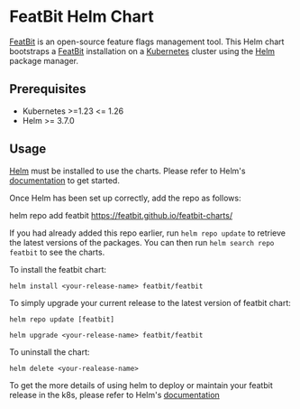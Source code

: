 # FeatBit Helm Chart

[FeatBit](https://github.com/featbit/featbit) is an open-source feature flags management tool.
This Helm chart bootstraps a [FeatBit](https://github.com/featbit/featbit) installation on a [Kubernetes](https://kubernetes.io/) cluster using the [Helm](https://helm.sh/) package manager.

## Prerequisites
* Kubernetes >=1.23 <= 1.26
* Helm >= 3.7.0

## Usage 

[Helm](https://helm.sh) must be installed to use the charts.  Please refer to
Helm's [documentation](https://helm.sh/docs) to get started.

Once Helm has been set up correctly, add the repo as follows:

helm repo add featbit https://featbit.github.io/featbit-charts/

If you had already added this repo earlier, run `helm repo update` to retrieve
the latest versions of the packages.  You can then run `helm search repo
featbit` to see the charts.

To install the featbit chart:

    helm install <your-release-name> featbit/featbit

To simply upgrade your current release to the latest version of featbit chart:
    
    helm repo update [featbit]
    
    helm upgrade <your-release-name> featbit/featbit


To uninstall the chart:

    helm delete <your-realease-name>

To get the more details of using helm to deploy or maintain your featbit release in the k8s, please refer to
Helm's [documentation](https://helm.sh/docs)
